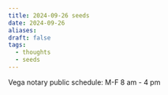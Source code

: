 ```yaml
---
title: 2024-09-26 seeds
date: 2024-09-26
aliases: 
draft: false
tags:
  - thoughts
  - seeds
---
```

Vega notary public schedule: M-F 8 am - 4 pm